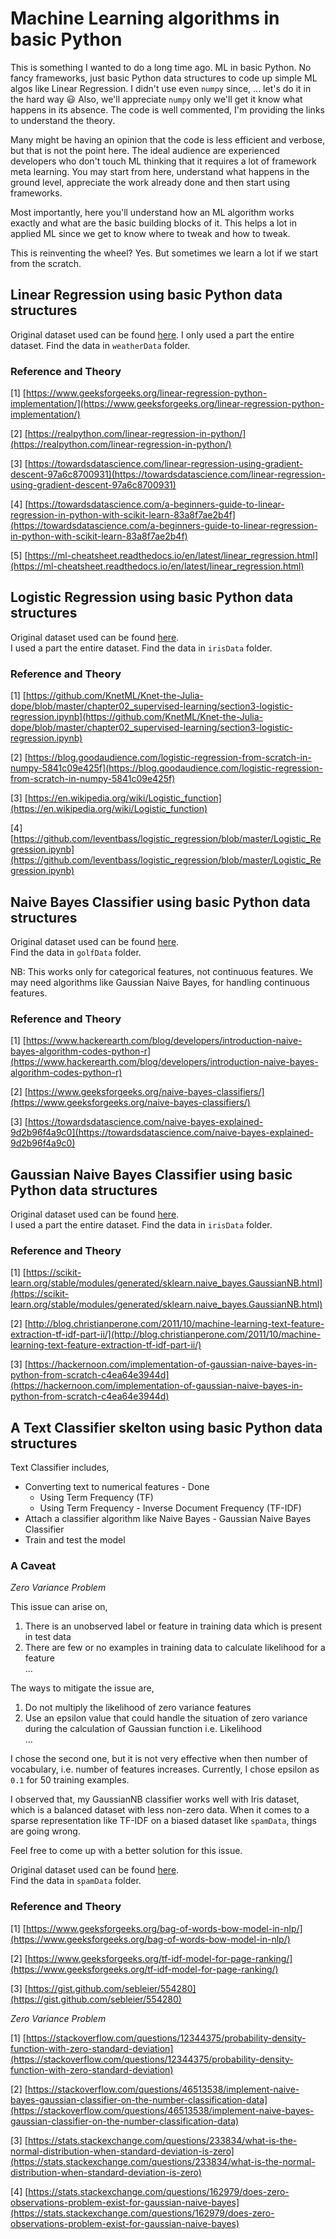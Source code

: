 # Machine Learning algorithms in basic Python 

This is something I wanted to do a long time ago. ML in basic Python. 
No fancy frameworks, just basic Python data structures to code up simple ML algos like Linear Regression.
I didn't use even `numpy` since, ... let's do it in the hard way :smiley: 
Also, we'll appreciate `numpy` only we'll get it know what happens in its absence.
The code is well commented, I'm providing the links to understand the theory.

Many might be having an opinion that the code is less efficient and verbose, but that is not the point here. 
The ideal audience are experienced developers who don't touch ML thinking that it requires a lot of framework meta learning. 
You may start from here, understand what happens in the ground level, appreciate the work already done and then start using frameworks.

Most importantly, here you'll understand how an ML algorithm works exactly and what are the basic building blocks of it. This helps a lot in applied ML since we get to know where to tweak and how to tweak.

This is reinventing the wheel? Yes. But sometimes we learn a lot if we start from the scratch.

## Linear Regression using basic Python data structures 

Original dataset used can be found [here](https://drive.google.com/file/d/1fiHg5DyvQeRC4SyhsVnje5dhJNyVWpO1/view). 
I only used a part the entire dataset. Find the data in `weatherData` folder.

### Reference and Theory

[1] [https://www.geeksforgeeks.org/linear-regression-python-implementation/](https://www.geeksforgeeks.org/linear-regression-python-implementation/)

[2] [https://realpython.com/linear-regression-in-python/](https://realpython.com/linear-regression-in-python/)

[3] [https://towardsdatascience.com/linear-regression-using-gradient-descent-97a6c8700931](https://towardsdatascience.com/linear-regression-using-gradient-descent-97a6c8700931)
 
[4] [https://towardsdatascience.com/a-beginners-guide-to-linear-regression-in-python-with-scikit-learn-83a8f7ae2b4f](https://towardsdatascience.com/a-beginners-guide-to-linear-regression-in-python-with-scikit-learn-83a8f7ae2b4f)

[5] [https://ml-cheatsheet.readthedocs.io/en/latest/linear_regression.html](https://ml-cheatsheet.readthedocs.io/en/latest/linear_regression.html)

## Logistic Regression using basic Python data structures 

Original dataset used can be found [here](https://archive.ics.uci.edu/ml/datasets/Iris).   
I used a part the entire dataset. Find the data in `irisData` folder.

### Reference and Theory

[1] [https://github.com/KnetML/Knet-the-Julia-dope/blob/master/chapter02_supervised-learning/section3-logistic-regression.ipynb](https://github.com/KnetML/Knet-the-Julia-dope/blob/master/chapter02_supervised-learning/section3-logistic-regression.ipynb)  

[2] [https://blog.goodaudience.com/logistic-regression-from-scratch-in-numpy-5841c09e425f](https://blog.goodaudience.com/logistic-regression-from-scratch-in-numpy-5841c09e425f)  

[3] [https://en.wikipedia.org/wiki/Logistic_function](https://en.wikipedia.org/wiki/Logistic_function)  

[4] [https://github.com/leventbass/logistic_regression/blob/master/Logistic_Regression.ipynb](https://github.com/leventbass/logistic_regression/blob/master/Logistic_Regression.ipynb)  


## Naive Bayes Classifier using basic Python data structures 

Original dataset used can be found [here](https://www.geeksforgeeks.org/naive-bayes-classifiers/).   
Find the data in `golfData` folder.

NB: This works only for categorical features, not continuous features. We may need algorithms like Gaussian Naive Bayes, 
for handling continuous features. 

### Reference and Theory

[1] [https://www.hackerearth.com/blog/developers/introduction-naive-bayes-algorithm-codes-python-r](https://www.hackerearth.com/blog/developers/introduction-naive-bayes-algorithm-codes-python-r)  

[2] [https://www.geeksforgeeks.org/naive-bayes-classifiers/](https://www.geeksforgeeks.org/naive-bayes-classifiers/)

[3] [https://towardsdatascience.com/naive-bayes-explained-9d2b96f4a9c0](https://towardsdatascience.com/naive-bayes-explained-9d2b96f4a9c0)  


## Gaussian Naive Bayes Classifier using basic Python data structures

Original dataset used can be found [here](https://archive.ics.uci.edu/ml/datasets/Iris).   
I used a part the entire dataset. Find the data in `irisData` folder.  

### Reference and Theory

[1] [https://scikit-learn.org/stable/modules/generated/sklearn.naive_bayes.GaussianNB.html](https://scikit-learn.org/stable/modules/generated/sklearn.naive_bayes.GaussianNB.html)  

[2] [http://blog.christianperone.com/2011/10/machine-learning-text-feature-extraction-tf-idf-part-ii/](http://blog.christianperone.com/2011/10/machine-learning-text-feature-extraction-tf-idf-part-ii/)  

[3] [https://hackernoon.com/implementation-of-gaussian-naive-bayes-in-python-from-scratch-c4ea64e3944d](https://hackernoon.com/implementation-of-gaussian-naive-bayes-in-python-from-scratch-c4ea64e3944d)  


## A Text Classifier skelton using basic Python data structures 

Text Classifier includes, 

- Converting text to numerical features - Done 
    - Using Term Frequency (TF)
    - Using Term Frequency - Inverse Document Frequency (TF-IDF)
- Attach a classifier algorithm like Naive Bayes - Gaussian Naive Bayes Classifier
- Train and test the model  

### A Caveat

*Zero Variance Problem*

This issue can arise on,

1. There is an unobserved label or feature in training data which is present in test data  
2. There are few or no examples in training data to calculate likelihood for a feature  
...

The ways to mitigate the issue are,  

1. Do not multiply the likelihood of zero variance features
2. Use an epsilon value that could handle the situation of zero variance during the calculation of Gaussian function i.e. Likelihood  
... 

I chose the second one, but it is not very effective when then number of vocabulary, i.e. number of features increases. 
Currently, I chose epsilon as `0.1` for 50 training examples. 

I observed that, my GaussianNB classifier works well with Iris dataset, which is a balanced dataset with less non-zero data.
When it comes to a sparse representation like TF-IDF on a biased dataset like `spamData`, things are going wrong. 

Feel free to come up with a better solution for this issue. 

Original dataset used can be found [here](https://www.kaggle.com/uciml/sms-spam-collection-dataset).   
Find the data in `spamData` folder.

### Reference and Theory   

[1] [https://www.geeksforgeeks.org/bag-of-words-bow-model-in-nlp/](https://www.geeksforgeeks.org/bag-of-words-bow-model-in-nlp/)  

[2] [https://www.geeksforgeeks.org/tf-idf-model-for-page-ranking/](https://www.geeksforgeeks.org/tf-idf-model-for-page-ranking/)   

[3] [https://gist.github.com/sebleier/554280](https://gist.github.com/sebleier/554280)  

*Zero Variance Problem*

[1] [https://stackoverflow.com/questions/12344375/probability-density-function-with-zero-standard-deviation](https://stackoverflow.com/questions/12344375/probability-density-function-with-zero-standard-deviation)  

[2] [https://stackoverflow.com/questions/46513538/implement-naive-bayes-gaussian-classifier-on-the-number-classification-data](https://stackoverflow.com/questions/46513538/implement-naive-bayes-gaussian-classifier-on-the-number-classification-data)  

[3] [https://stats.stackexchange.com/questions/233834/what-is-the-normal-distribution-when-standard-deviation-is-zero](https://stats.stackexchange.com/questions/233834/what-is-the-normal-distribution-when-standard-deviation-is-zero)  

[4] [https://stats.stackexchange.com/questions/162979/does-zero-observations-problem-exist-for-gaussian-naive-bayes](https://stats.stackexchange.com/questions/162979/does-zero-observations-problem-exist-for-gaussian-naive-bayes)
